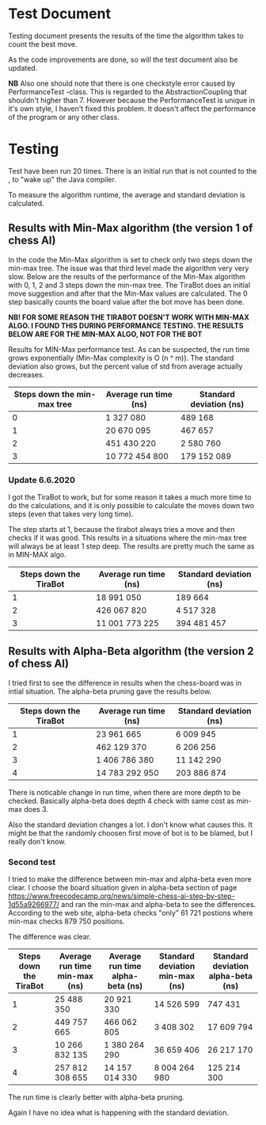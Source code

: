 # Test Document

Testing document presents the results of the time the algorithm takes to count the best move.

As the code improvements are done, so will the test document also be updated.

**NB** Also one should note that there is one checkstyle error caused by PerformanceTest -class. This is regarded to the AbstractionCoupling that shouldn't higher than 7. However because the PerformanceTest is unique in it's own style, I haven't fixed this problem. It doesn't affect the performance of the program or any other class.

# Testing
Test have been run 20 times. There is an initial run that is not counted to the , to "wake up" the Java compiler.

To measure the algorithm runtime, the average and standard deviation is calculated. 

## Results with Min-Max algorithm (the version 1 of chess AI)
In the code the Min-Max algorithm is set to check only two steps down the min-max tree. The issue was that third level made the algorithm very very slow. Below are the results of the performance of the Min-Max algorithm with 0, 1, 2 and 3 steps down the min-max tree. The TiraBot does an initial move suggestion and after that the Min-Max values are calculated. The 0 step basically counts the board value after the bot move has been done.

**NB! FOR SOME REASON THE TIRABOT DOESN'T WORK WITH MIN-MAX ALGO. I FOUND THIS DURING PERFORMANCE TESTING. THE RESULTS BELOW ARE FOR THE MIN-MAX ALGO, NOT FOR THE BOT**

Results for MIN-Max performance test. As can be suspected, the run time grows exponentially (Min-Max complexity is O (n ^ m)). The standard deviation also grows, but the percent value of std from average actually decreases.

| Steps down the min-max tree | Average run time (ns) | Standard deviation (ns) |
|-----------------------------|-----------------------|-------------------------|
| 0                           | 1 327 080             | 489 168                 |
| 1                           | 20 670 095            | 467 657                 |
| 2                           | 451 430 220           | 2 580 760               |
| 3                           | 10 772 454 800        | 179 152 089             |

### Update 6.6.2020

I got the TiraBot to work, but for some reason it takes a much more time to do the calculations, and it is only possible to calculate the moves down two steps (even that takes very long time).

The step starts at 1, because the tirabot always tries a move and then checks if it was good. This results in a situations where the min-max tree will always be at least 1 step deep. The results are pretty much the same as in MIN-MAX algo.

| Steps down the TiraBot | Average run time (ns) | Standard deviation (ns) |
|-----------------------------|-----------------------|-------------------------|
| 1                           | 18 991 050             | 189 664                |
| 2                           | 426 067 820            | 4 517 328                 |
| 3                           | 11 001 773 225          | 394 481 457               |

## Results with Alpha-Beta algorithm (the version 2 of chess AI)

I tried first to see the difference in results when the chess-board was in intial situation. The alpha-beta pruning gave the results below.

| Steps down the TiraBot | Average run time (ns) | Standard deviation (ns) |
|-----------------------------|-----------------------|-------------------------|
| 1                           | 23 961 665             | 6 009 945               |
| 2                           | 462 129 370           | 6 206 256                 |
| 3                           | 1 406 786 380         | 11 142 290              |
| 4                           | 14 783 292 950        | 203 886 874              |

There is noticable change in run time, when there are more depth to be checked. Basically alpha-beta does depth 4 check with same cost as min-max does 3.

Also the standard deviation changes a lot. I don't know what causes this. It might be that the randomly choosen first move of bot is to be blamed, but I really don't know.

### Second test

I tried to make the difference between min-max and alpha-beta even more clear. I choose the board situation given in alpha-beta section of page <https://www.freecodecamp.org/news/simple-chess-ai-step-by-step-1d55a9266977/> and ran the min-max and alpha-beta to see the differences. According to the web site, alpha-beta checks "only" 61 721 postions where min-max checks 879 750 positions.

The difference was clear.

| Steps down the TiraBot | Average run time min-max (ns) | Average run time alpha-beta (ns) | Standard deviation min-max (ns) | Standard deviation alpha-beta (ns) |
|-----------------------------|-----------------------|-------------------------|-------------------------|-------------------------|
| 1                           | 25 488 350           | 20 921 330              | 14 526 599              | 747 431            |
| 2                           | 449 757 665           | 466 062 805                 | 3 408 302             | 17 609 794             |
| 3                           | 10 266 832 135         | 1 380 264 290             | 36 659 406              | 26 217 170              |
| 4                           | 257 812 308 655       | 14 157 014 330              | 8 004 264 980              | 125 214 300             |

The run time is clearly better with alpha-beta pruning.

Again I have no idea what is happening with the standard deviation.
